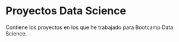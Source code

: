 # Proyectos Data Science 

Contiene los proyectos en los que he trabajado para Bootcamp Data Science.
